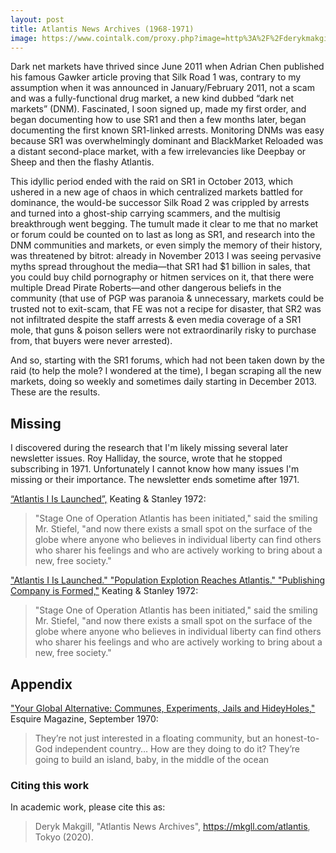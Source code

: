 ```yaml
---
layout: post
title: Atlantis News Archives (1968-1971)
image: https://www.cointalk.com/proxy.php?image=http%3A%2F%2Fderykmakgill.github.io%2Fderykmakgill1%2Fassets%2Fimages%2FMinting-Atlantis-Deca.png&hash=55bda70d164ea0460877dc158f5a2985
---
```


Dark net markets have thrived since June 2011 when Adrian Chen published his famous Gawker article proving that Silk Road 1 was, contrary to my assumption when it was announced in January/February 2011, not a scam and was a fully-functional drug market, a new kind dubbed “dark net markets” (DNM). Fascinated, I soon signed up, made my first order, and began documenting how to use SR1 and then a few months later, began documenting the first known SR1-linked arrests. Monitoring DNMs was easy because SR1 was overwhelmingly dominant and BlackMarket Reloaded was a distant second-place market, with a few irrelevancies like Deepbay or Sheep and then the flashy Atlantis.

This idyllic period ended with the raid on SR1 in October 2013, which ushered in a new age of chaos in which centralized markets battled for dominance, the would-be successor Silk Road 2 was crippled by arrests and turned into a ghost-ship carrying scammers, and the multisig breakthrough went begging. The tumult made it clear to me that no market or forum could be counted on to last as long as SR1, and research into the DNM communities and markets, or even simply the memory of their history, was threatened by bitrot: already in November 2013 I was seeing pervasive myths spread throughout the media—that SR1 had $1 billion in sales, that you could buy child pornography or hitmen services on it, that there were multiple Dread Pirate Roberts—and other dangerous beliefs in the community (that use of PGP was paranoia & unnecessary, markets could be trusted not to exit-scam, that FE was not a recipe for disaster, that SR2 was not infiltrated despite the staff arrests & even media coverage of a SR1 mole, that guns & poison sellers were not extraordinarily risky to purchase from, that buyers were never arrested).

And so, starting with the SR1 forums, which had not been taken down by the raid (to help the mole? I wondered at the time), I began scraping all the new markets, doing so weekly and sometimes daily starting in December 2013. These are the results.

## Missing

I discovered during the research that I'm likely missing several later newsletter issues. Roy Halliday, the source, wrote that he stopped subscribing in 1971. Unfortunately I cannot know how many issues I'm missing or their importance. The newsletter ends sometime after 1971.

[“Atlantis I Is Launched”,](https://drive.google.com/file/d/1U-vpUeVBde4BRH8JHaF4C3Bxu8owvQ1X/view?usp=sharing) Keating & Stanley 1972:

>"Stage One of Operation Atlantis has been initiated," said the smiling Mr. Stiefel, "and now there exists a small spot on the surface of the globe where anyone who believes in individual liberty can find others who sharer his feelings and who are actively working to bring about a new, free society."

["Atlantis I Is Launched." "Population Explotion Reaches Atlantis." "Publishing Company is Formed,"](https://drive.google.com/file/d/1U-vpUeVBde4BRH8JHaF4C3Bxu8owvQ1X/view?usp=sharing) Keating & Stanley 1972:

>"Stage One of Operation Atlantis has been initiated," said the smiling Mr. Stiefel, "and now there exists a small spot on the surface of the globe where anyone who believes in individual liberty can find others who sharer his feelings and who are actively working to bring about a new, free society."

## Appendix

["Your Global Alternative: Communes, Experiments, Jails and HideyHoles,"](https://drive.google.com/file/d/1U-vpUeVBde4BRH8JHaF4C3Bxu8owvQ1X/view?usp=sharing) Esquire Magazine, September 1970:

>They’re not just interested in a floating community, but an honest-to-God independent country… How are they doing to do it?
They’re going to build an island, baby, in the middle of the ocean


### Citing this work

In academic work, please cite this as:

>Deryk Makgill, "Atlantis News Archives", https://mkgll.com/atlantis, Tokyo (2020).
